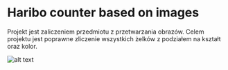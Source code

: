 # Haribo counter based on images

Projekt jest zaliczeniem przedmiotu z przetwarzania obrazów.
Celem projektu jest poprawne zliczenie wszystkich żelków z podziałem na kształt oraz kolor.

![alt text](https://raw.githubusercontent.com/jumpincrane/visionsystems_project/main/img_000.jpg)
